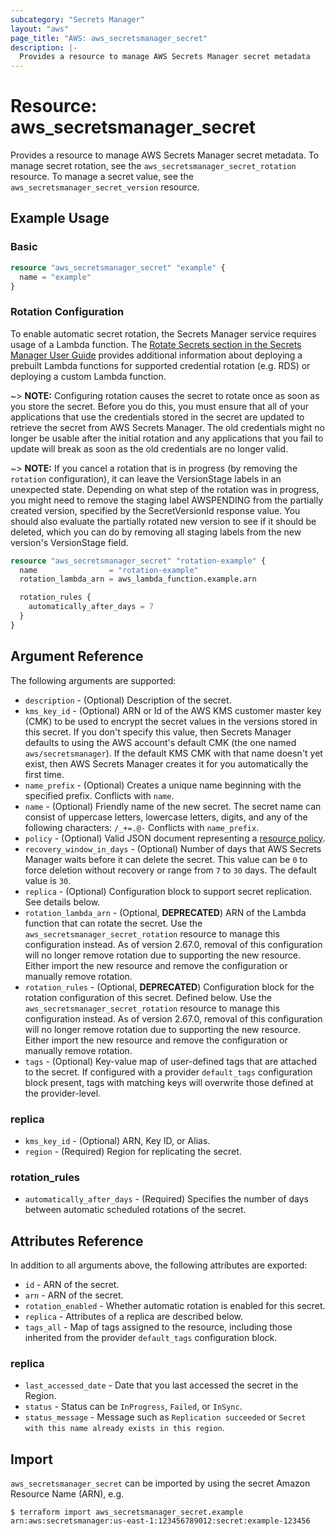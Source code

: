 ```yaml
---
subcategory: "Secrets Manager"
layout: "aws"
page_title: "AWS: aws_secretsmanager_secret"
description: |-
  Provides a resource to manage AWS Secrets Manager secret metadata
---
```


# Resource: aws_secretsmanager_secret

Provides a resource to manage AWS Secrets Manager secret metadata. To manage secret rotation, see the `aws_secretsmanager_secret_rotation` resource. To manage a secret value, see the `aws_secretsmanager_secret_version` resource.

## Example Usage

### Basic

```terraform
resource "aws_secretsmanager_secret" "example" {
  name = "example"
}
```

### Rotation Configuration

To enable automatic secret rotation, the Secrets Manager service requires usage of a Lambda function. The [Rotate Secrets section in the Secrets Manager User Guide](https://docs.aws.amazon.com/secretsmanager/latest/userguide/rotating-secrets.html) provides additional information about deploying a prebuilt Lambda functions for supported credential rotation (e.g. RDS) or deploying a custom Lambda function.

~> **NOTE:** Configuring rotation causes the secret to rotate once as soon as you store the secret. Before you do this, you must ensure that all of your applications that use the credentials stored in the secret are updated to retrieve the secret from AWS Secrets Manager. The old credentials might no longer be usable after the initial rotation and any applications that you fail to update will break as soon as the old credentials are no longer valid.

~> **NOTE:** If you cancel a rotation that is in progress (by removing the `rotation` configuration), it can leave the VersionStage labels in an unexpected state. Depending on what step of the rotation was in progress, you might need to remove the staging label AWSPENDING from the partially created version, specified by the SecretVersionId response value. You should also evaluate the partially rotated new version to see if it should be deleted, which you can do by removing all staging labels from the new version's VersionStage field.

```terraform
resource "aws_secretsmanager_secret" "rotation-example" {
  name                = "rotation-example"
  rotation_lambda_arn = aws_lambda_function.example.arn

  rotation_rules {
    automatically_after_days = 7
  }
}
```

## Argument Reference

The following arguments are supported:

* `description` - (Optional) Description of the secret.
* `kms_key_id` - (Optional) ARN or Id of the AWS KMS customer master key (CMK) to be used to encrypt the secret values in the versions stored in this secret. If you don't specify this value, then Secrets Manager defaults to using the AWS account's default CMK (the one named `aws/secretsmanager`). If the default KMS CMK with that name doesn't yet exist, then AWS Secrets Manager creates it for you automatically the first time.
* `name_prefix` - (Optional) Creates a unique name beginning with the specified prefix. Conflicts with `name`.
* `name` - (Optional) Friendly name of the new secret. The secret name can consist of uppercase letters, lowercase letters, digits, and any of the following characters: `/_+=.@-` Conflicts with `name_prefix`.
* `policy` - (Optional) Valid JSON document representing a [resource policy](https://docs.aws.amazon.com/secretsmanager/latest/userguide/auth-and-access_resource-based-policies.html).
* `recovery_window_in_days` - (Optional) Number of days that AWS Secrets Manager waits before it can delete the secret. This value can be `0` to force deletion without recovery or range from `7` to `30` days. The default value is `30`.
* `replica` - (Optional) Configuration block to support secret replication. See details below.
* `rotation_lambda_arn` - (Optional, **DEPRECATED**) ARN of the Lambda function that can rotate the secret. Use the `aws_secretsmanager_secret_rotation` resource to manage this configuration instead. As of version 2.67.0, removal of this configuration will no longer remove rotation due to supporting the new resource. Either import the new resource and remove the configuration or manually remove rotation.
* `rotation_rules` - (Optional, **DEPRECATED**) Configuration block for the rotation configuration of this secret. Defined below. Use the `aws_secretsmanager_secret_rotation` resource to manage this configuration instead. As of version 2.67.0, removal of this configuration will no longer remove rotation due to supporting the new resource. Either import the new resource and remove the configuration or manually remove rotation.
* `tags` - (Optional) Key-value map of user-defined tags that are attached to the secret. If configured with a provider `default_tags` configuration block present, tags with matching keys will overwrite those defined at the provider-level.

### replica

* `kms_key_id` - (Optional) ARN, Key ID, or Alias.
* `region` - (Required) Region for replicating the secret.

### rotation_rules

* `automatically_after_days` - (Required) Specifies the number of days between automatic scheduled rotations of the secret.

## Attributes Reference

In addition to all arguments above, the following attributes are exported:

* `id` - ARN of the secret.
* `arn` - ARN of the secret.
* `rotation_enabled` - Whether automatic rotation is enabled for this secret.
* `replica` - Attributes of a replica are described below.
* `tags_all` - Map of tags assigned to the resource, including those inherited from the provider `default_tags` configuration block.

### replica

* `last_accessed_date` - Date that you last accessed the secret in the Region.
* `status` - Status can be `InProgress`, `Failed`, or `InSync`.
* `status_message` - Message such as `Replication succeeded` or `Secret with this name already exists in this region`.

## Import

`aws_secretsmanager_secret` can be imported by using the secret Amazon Resource Name (ARN), e.g.

```
$ terraform import aws_secretsmanager_secret.example arn:aws:secretsmanager:us-east-1:123456789012:secret:example-123456
```
